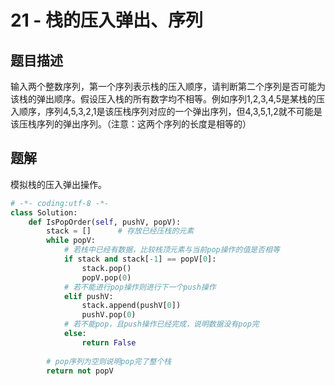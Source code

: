 # 21 - 栈的压入弹出、序列

## 题目描述
输入两个整数序列，第一个序列表示栈的压入顺序，请判断第二个序列是否可能为该栈的弹出顺序。假设压入栈的所有数字均不相等。例如序列1,2,3,4,5是某栈的压入顺序，序列4,5,3,2,1是该压栈序列对应的一个弹出序列，但4,3,5,1,2就不可能是该压栈序列的弹出序列。（注意：这两个序列的长度是相等的）


## 题解
模拟栈的压入弹出操作。

```python
# -*- coding:utf-8 -*-
class Solution:
    def IsPopOrder(self, pushV, popV):
        stack = []      # 存放已经压栈的元素
        while popV:
            # 若栈中已经有数据，比较栈顶元素与当前pop操作的值是否相等
            if stack and stack[-1] == popV[0]:
                stack.pop()
                popV.pop(0)
            # 若不能进行pop操作则进行下一个push操作
            elif pushV:
                stack.append(pushV[0])
                pushV.pop(0)
            # 若不能pop，且push操作已经完成，说明数据没有pop完
            else:
                return False
 
        # pop序列为空则说明pop完了整个栈
        return not popV
```